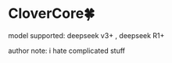 # CloverCore🍀 

model supported:
deepseek v3+ ,
deepseek R1+






author note:
i hate complicated stuff 

